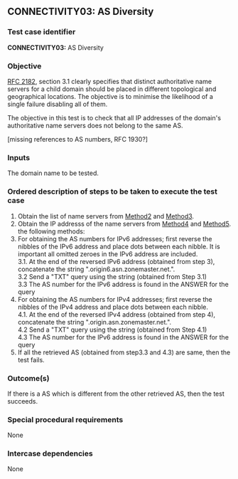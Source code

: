 ## CONNECTIVITY03: AS Diversity

### Test case identifier

**CONNECTIVITY03:** AS Diversity

### Objective

[RFC 2182](https://tools.ietf.org/html/rfc2182), section 3.1
clearly specifies that distinct authoritative name servers for a child
domain should be placed in different topological and geographical locations.
The objective is to minimise the likelihood of a single failure disabling
all of them. 

The objective in this test is to check that all IP addresses of the domain's
authoritative name servers does not belong to the same AS.

[missing references to AS numbers, RFC 1930?]

### Inputs

The domain name to be tested.

### Ordered description of steps to be taken to execute the test case

1. Obtain the list of name servers from [Method2](../Methods.md) and
   [Method3](../Methods.md).
2. Obtain the IP addresss of the name servers from [Method4](../Methods.md)
   and [Method5](../Methods.md).
   the following methods:
3. For obtaining the AS numbers for IPv6 addresses; first reverse the nibbles of 
   the IPv6 address and place dots between each nibble. It is important all omitted 
   zeroes in the IPv6 address are included. <br />
3.1. At the end of the reversed IPv6 address (obtained from step 3), concatenate
     the string ".origin6.asn.zonemaster.net.". <br/>
3.2 Send a "TXT" query using the string (obtained from Step 3.1) <br/>
3.3 The AS number for the IPv6 address is found in the ANSWER for the query 
4. For obtaining the AS numbers for IPv4 addresses; first reverse the nibbles 
   of the IPv4 address and  place dots between each nibble. <br/>
4.1. At the end of the reversed IPv4 address (obtained from step 4), concatenate 
     the string ".origin.asn.zonemaster.net.". <br/> 
4.2 Send a "TXT" query using the string (obtained from Step 4.1) <br/>
4.3 The AS number for the IPv6 address is found in the ANSWER for the query 
5. If all the retrieved AS (obtained from step3.3 and 4.3) are same, then the test
   fails.

### Outcome(s)

If there is a AS which is different from the other retrieved AS, then the
test succeeds.

### Special procedural requirements

None

### Intercase dependencies

None
